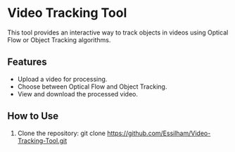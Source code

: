 # Video Tracking Tool

This tool provides an interactive way to track objects in videos using Optical Flow or Object Tracking algorithms.

## Features
- Upload a video for processing.
- Choose between Optical Flow and Object Tracking.
- View and download the processed video.

## How to Use
1. Clone the repository:
git clone https://github.com/Essilham/Video-Tracking-Tool.git
